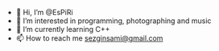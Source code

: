 - 👋 Hi, I’m @EsPiRi
- 👀 I’m interested in programming, photographing and music
- 🌱 I’m currently learning C++
- 📫 How to reach me sezginsami@gmail.com

<!---
EsPiRi/EsPiRi is a ✨ special ✨ repository because its `README.md` (this file) appears on your GitHub profile.
You can click the Preview link to take a look at your changes.
--->
